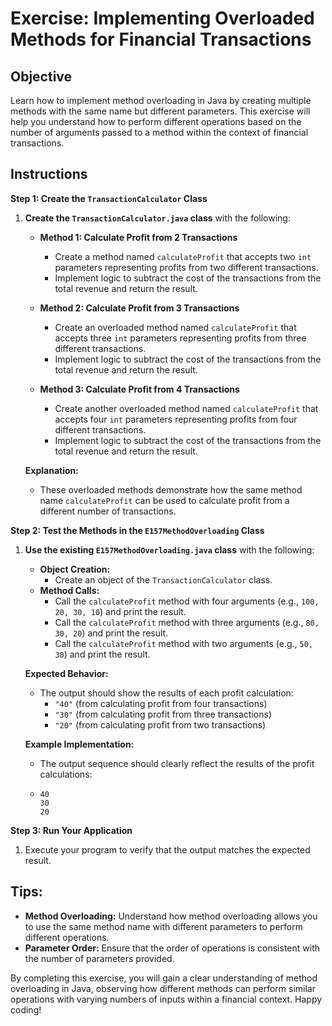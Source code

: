 # Exercise: Implementing Overloaded Methods for Financial Transactions

## Objective
Learn how to implement method overloading in Java by creating multiple methods with the same name but different parameters. This exercise will help you understand how to perform different operations based on the number of arguments passed to a method within the context of financial transactions.

## Instructions

**Step 1: Create the `TransactionCalculator` Class**

1. **Create the `TransactionCalculator.java` class** with the following:
    - **Method 1: Calculate Profit from 2 Transactions**
        - Create a method named `calculateProfit` that accepts two `int` parameters representing profits from two different transactions.
        - Implement logic to subtract the cost of the transactions from the total revenue and return the result.

    - **Method 2: Calculate Profit from 3 Transactions**
        - Create an overloaded method named `calculateProfit` that accepts three `int` parameters representing profits from three different transactions.
        - Implement logic to subtract the cost of the transactions from the total revenue and return the result.

    - **Method 3: Calculate Profit from 4 Transactions**
        - Create another overloaded method named `calculateProfit` that accepts four `int` parameters representing profits from four different transactions.
        - Implement logic to subtract the cost of the transactions from the total revenue and return the result.

   **Explanation:**
    - These overloaded methods demonstrate how the same method name `calculateProfit` can be used to calculate profit from a different number of transactions.

**Step 2: Test the Methods in the `E157MethodOverloading` Class**

1. **Use the existing `E157MethodOverloading.java` class** with the following:
    - **Object Creation:**
        - Create an object of the `TransactionCalculator` class.
    - **Method Calls:**
        - Call the `calculateProfit` method with four arguments (e.g., `100, 20, 30, 10`) and print the result.
        - Call the `calculateProfit` method with three arguments (e.g., `80, 30, 20`) and print the result.
        - Call the `calculateProfit` method with two arguments (e.g., `50, 30`) and print the result.

   **Expected Behavior:**
    - The output should show the results of each profit calculation:
        - `"40"` (from calculating profit from four transactions)
        - `"30"` (from calculating profit from three transactions)
        - `"20"` (from calculating profit from two transactions)

   **Example Implementation:**
    - The output sequence should clearly reflect the results of the profit calculations:
    - ```
      40
      30
      20
      ```

**Step 3: Run Your Application**

1. Execute your program to verify that the output matches the expected result.

## Tips:

- **Method Overloading:** Understand how method overloading allows you to use the same method name with different parameters to perform different operations.
- **Parameter Order:** Ensure that the order of operations is consistent with the number of parameters provided.

By completing this exercise, you will gain a clear understanding of method overloading in Java, observing how different methods can perform similar operations with varying numbers of inputs within a financial context. Happy coding!
